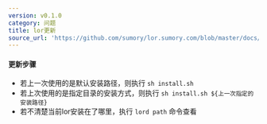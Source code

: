 ```yaml
---
version: v0.1.0
category: 问题
title: lor更新
source_url: 'https://github.com/sumory/lor.sumory.com/blob/master/docs/faq/update_lor.md'
---
```



#### 更新步骤


- 若上一次使用的是默认安装路径，则执行 `sh install.sh`
- 若上次使用的是指定目录的安装方式，则执行 `sh install.sh ${上一次指定的安装路径}`
- 若不清楚当前lor安装在了哪里，执行 `lord path` 命令查看
